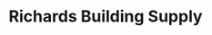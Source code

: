 ---
title: "Richards Building Supply"
url: /winterville/richards-building-supply/
shop: hardware
---